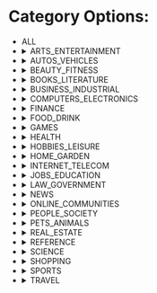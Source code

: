 # Category Options:
<ul><li>ALL</li>
<li><details>
<summary>ARTS_ENTERTAINMENT</summary>
<ul>
<li>CELEBRITIES_ENTERTAINMENT_NEWS</li>
<li><details>
<summary>COMICS_ANIMATION</summary>
<ul>
<li>ANIMATED_FILMS</li>
<li>ANIME_MANGA</li>
<li>CARTOONS</li>
<li>COMICS</li>
</ul>
</details></li>
<li><details>
<summary>ENTERTAINMENT_INDUSTRY</summary>
<ul>
<li><details>
<summary>FILM_TV_INDUSTRY</summary>
<ul>
<li>FILM_TV_AWARDS</li>
<li>FILM_TV_PRODUCTION</li>
</ul>
</details></li>
<li><details>
<summary>RECORDING_INDUSTRY</summary>
<ul>
<li>MUSIC_AWARDS</li>
<li>RECORD_LABELS</li>
</ul>
</details></li>
</ul>
</details></li>
<li><details>
<summary>EVENTS_LISTINGS</summary>
<ul>
<li>CLUBS_NIGHTLIFE</li>
<li>CONCERTS_MUSIC_FESTIVALS</li>
<li>FILM_FESTIVALS</li>
<li>LIVE_SPORTING_EVENTS</li>
<li>MOVIE_LISTINGS_THEATER_SHOWTIMES</li>
<li>TICKET_SALES</li>
</ul>
</details></li>
<li><details>
<summary>FUN_TRIVIA</summary>
<ul>
<li>DRESS_UP_FASHION_GAMES</li>
<li>FLASH_BASED_ENTERTAINMENT</li>
<li>FUN_TESTS_SILLY_SURVEYS</li>
</ul>
</details></li>
<li><details>
<summary>HUMOR</summary>
<ul>
<li>COMEDY_FILMS</li>
<li>LIVE_COMEDY</li>
<li>POLITICAL_HUMOR</li>
<li>SPOOFS_SATIRE</li>
<li>TV_COMEDIES</li>
</ul>
</details></li>
<li><details>
<summary>MOVIES</summary>
<ul>
<li><details>
<summary>ACTION_ADVENTURE_FILMS</summary>
<ul>
<li>MARTIAL_ARTS_FILMS</li>
<li>SUPERHERO_FILMS</li>
<li>WESTERN_FILMS</li>
</ul>
</details></li>
<li>ANIMATED_FILMS</li>
<li>BOLLYWOOD_SOUTH_ASIAN_FILM</li>
<li><details>
<summary>CLASSIC_FILMS</summary>
<ul>
<li>SILENT_FILMS</li>
</ul>
</details></li>
<li>COMEDY_FILMS</li>
<li>CULT_INDIE_FILMS</li>
<li>DOCUMENTARY_FILMS</li>
<li>DRAMA_FILMS</li>
<li><details>
<summary>DVD_VIDEO_SHOPPING</summary>
<ul>
<li>DVD_VIDEO_RENTALS</li>
</ul>
</details></li>
<li>FAMILY_FILMS</li>
<li>FILM_TV_AWARDS</li>
<li>FILM_FESTIVALS</li>
<li>HORROR_FILMS</li>
<li>MOVIE_MEMORABILIA</li>
<li><details>
<summary>MOVIE_REFERENCE</summary>
<ul>
<li>MOVIE_REVIEWS_PREVIEWS</li>
</ul>
</details></li>
<li>MUSICAL_FILMS</li>
<li>ROMANCE_FILMS</li>
<li>SCIENCE_FICTION_FANTASY_FILMS</li>
<li>THRILLER_CRIME_MYSTERY_FILMS</li>
</ul>
</details></li>
<li><details>
<summary>MUSIC_AUDIO</summary>
<ul>
<li>CD_AUDIO_SHOPPING</li>
<li><details>
<summary>CLASSICAL_MUSIC</summary>
<ul>
<li>OPERA</li>
</ul>
</details></li>
<li>COUNTRY_MUSIC</li>
<li>DANCE_ELECTRONIC_MUSIC</li>
<li>EXPERIMENTAL_INDUSTRIAL_MUSIC</li>
<li>FOLK_TRADITIONAL_MUSIC</li>
<li><details>
<summary>JAZZ_BLUES</summary>
<ul>
<li>BLUES</li>
<li>JAZZ</li>
</ul>
</details></li>
<li>LATIN_POP</li>
<li>MUSIC_ART_MEMORABILIA</li>
<li>MUSIC_EDUCATION_INSTRUCTION</li>
<li><details>
<summary>MUSIC_EQUIPMENT_TECHNOLOGY</summary>
<ul>
<li>DJ_RESOURCES_EQUIPMENT</li>
<li>MUSIC_RECORDING_TECHNOLOGY</li>
<li><details>
<summary>MUSICAL_INSTRUMENTS</summary>
<ul>
<li>DRUMS_PERCUSSION</li>
<li>GUITARS</li>
<li>PIANOS_KEYBOARDS</li>
</ul>
</details></li>
<li>SAMPLES_SOUND_LIBRARIES</li>
</ul>
</details></li>
<li><details>
<summary>MUSIC_REFERENCE</summary>
<ul>
<li>MUSIC_COMPOSITION_THEORY</li>
<li>SHEET_MUSIC</li>
<li>SONG_LYRICS_TABS</li>
</ul>
</details></li>
<li>MUSIC_STREAMS_DOWNLOADS</li>
<li>POP_MUSIC</li>
<li><details>
<summary>RADIO</summary>
<ul>
<li>PODCASTING</li>
<li>TALK_RADIO</li>
</ul>
</details></li>
<li><details>
<summary>RELIGIOUS_MUSIC</summary>
<ul>
<li>CHRISTIAN_GOSPEL_MUSIC</li>
</ul>
</details></li>
<li><details>
<summary>ROCK_MUSIC</summary>
<ul>
<li>CLASSIC_ROCK_OLDIES</li>
<li>HARD_ROCK_PROGRESSIVE</li>
<li>INDIE_ALTERNATIVE_MUSIC</li>
<li>METAL</li>
<li>PUNK</li>
</ul>
</details></li>
<li>SOUNDTRACKS</li>
<li><details>
<summary>URBAN_HIP_HOP</summary>
<ul>
<li>RAP_HIP_HOP</li>
<li>REGGAETON</li>
<li>SOUL_RB</li>
</ul>
</details></li>
<li>VOCALS_SHOW_TUNES</li>
<li><details>
<summary>WORLD_MUSIC</summary>
<ul>
<li>AFRICAN_MUSIC</li>
<li>ARAB_MIDDLE_EASTERN_MUSIC</li>
<li>EAST_ASIAN_MUSIC</li>
<li><details>
<summary>LATIN_AMERICAN_MUSIC</summary>
<ul>
<li>BRAZILIAN_MUSIC</li>
<li>LATIN_POP</li>
<li>REGGAETON</li>
<li>SALSA_TROPICAL_MUSIC</li>
</ul>
</details></li>
<li><details>
<summary>REGGAE_CARIBBEAN_MUSIC</summary>
<ul>
<li>REGGAETON</li>
</ul>
</details></li>
<li>SOUTH_ASIAN_MUSIC</li>
</ul>
</details></li>
</ul>
</details></li>
<li><details>
<summary>OFFBEAT</summary>
<ul>
<li>EDGY_BIZARRE</li>
<li>OCCULT_PARANORMAL</li>
</ul>
</details></li>
<li><details>
<summary>ONLINE_MEDIA</summary>
<ul>
<li>FLASH_BASED_ENTERTAINMENT</li>
<li>MUSIC_STREAMS_DOWNLOADS</li>
<li><details>
<summary>ONLINE_GAMES</summary>
<ul>
<li>MASSIVE_MULTIPLAYER</li>
</ul>
</details></li>
<li><details>
<summary>ONLINE_IMAGE_GALLERIES</summary>
<ul>
<li>PHOTO_IMAGE_SHARING</li>
<li>PHOTO_RATING_SITES</li>
<li>STOCK_PHOTOGRAPHY</li>
</ul>
</details></li>
<li><details>
<summary>ONLINE_VIDEO</summary>
<ul>
<li>VIDEO_SHARING</li>
</ul>
</details></li>
<li>WEB_PORTALS</li>
<li>WEBCAMS_VIRTUAL_TOURS</li>
</ul>
</details></li>
<li><details>
<summary>PERFORMING_ARTS</summary>
<ul>
<li>ACTING_THEATER</li>
<li>BROADWAY_MUSICAL_THEATER</li>
<li>DANCE</li>
<li>OPERA</li>
</ul>
</details></li>
<li><details>
<summary>TV_VIDEO</summary>
<ul>
<li><details>
<summary>ONLINE_VIDEO</summary>
<ul>
<li>VIDEO_SHARING</li>
</ul>
</details></li>
<li>TV_COMMERCIALS</li>
<li>TV_GUIDES_REFERENCE</li>
<li>TV_NETWORKS_STATIONS</li>
<li><details>
<summary>TV_SHOWS_PROGRAMS</summary>
<ul>
<li>TV_COMEDIES</li>
<li><details>
<summary>TV_DRAMAS</summary>
<ul>
<li>TV_CRIME_LEGAL_SHOWS</li>
<li>TV_MEDICAL_SHOWS</li>
<li>TV_SOAP_OPERAS</li>
</ul>
</details></li>
<li>TV_FAMILY_ORIENTED_SHOWS</li>
<li>TV_GAME_SHOWS</li>
<li>TV_REALITY_SHOWS</li>
<li>TV_SCI_FI_FANTASY_SHOWS</li>
<li>TV_TALK_SHOWS</li>
</ul>
</details></li>
</ul>
</details></li>
<li><details>
<summary>VISUAL_ART_DESIGN</summary>
<ul>
<li>ARCHITECTURE</li>
<li>ART_CRAFT_SUPPLIES</li>
<li>ARTS_EDUCATION</li>
<li><details>
<summary>DESIGN</summary>
<ul>
<li>CAD_CAM</li>
<li>GRAPHIC_DESIGN</li>
<li>INDUSTRIAL_PRODUCT_DESIGN</li>
<li>INTERIOR_DESIGN</li>
</ul>
</details></li>
<li>PAINTING</li>
<li><details>
<summary>PHOTOGRAPHIC_DIGITAL_ARTS</summary>
<ul>
<li><details>
<summary>CAMERA_PHOTO_EQUIPMENT</summary>
<ul>
<li>BINOCULARS_TELESCOPES_OPTICAL_DEVICES</li>
<li><details>
<summary>CAMERAS_CAMCORDERS</summary>
<ul>
<li>CAMCORDERS</li>
<li>CAMERA_LENSES</li>
<li>CAMERAS</li>
</ul>
</details></li>
</ul>
</details></li>
<li><details>
<summary>PHOTO_VIDEO_SOFTWARE</summary>
<ul>
<li>VIDEO_FILE_FORMATS_CODECS</li>
</ul>
</details></li>
</ul>
</details></li>
</ul>
</details></li>
</ul>
</details></li>
<li><details>
<summary>AUTOS_VEHICLES</summary>
<ul>
<li>AUTOMOTIVE_INDUSTRY</li>
<li>BICYCLES_ACCESSORIES</li>
<li>BOATS_WATERCRAFT</li>
<li>CAMPERS_RVS</li>
<li>CLASSIC_VEHICLES</li>
<li><details>
<summary>COMMERCIAL_VEHICLES</summary>
<ul>
<li>CARGO_TRUCKS_TRAILERS</li>
</ul>
</details></li>
<li>CUSTOM_PERFORMANCE_VEHICLES</li>
<li><details>
<summary>HYBRID_ALTERNATIVE_VEHICLES</summary>
<ul>
<li>ELECTRIC_PLUG_IN_VEHICLES</li>
</ul>
</details></li>
<li>MICROCARS_CITY_CARS</li>
<li>MOTORCYCLES</li>
<li>OFF_ROAD_VEHICLES</li>
<li>PERSONAL_AIRCRAFT</li>
<li>SCOOTERS_MOPEDS</li>
<li><details>
<summary>TRUCKS_SUVS</summary>
<ul>
<li>SUVS</li>
<li>TRUCKS</li>
<li>VANS_MINIVANS</li>
</ul>
</details></li>
<li><details>
<summary>VEHICLE_BRANDS</summary>
<ul>
<li>ACURA</li>
<li>AUDI</li>
<li>BENTLEY</li>
<li>BMW</li>
<li>BUICK</li>
<li>CADILLAC</li>
<li>CHEVROLET</li>
<li>CHRYSLER</li>
<li>CITROËN</li>
<li>DODGE</li>
<li>FERRARI</li>
<li>FIAT</li>
<li>FORD</li>
<li>GM_DAEWOO</li>
<li>GMC</li>
<li>HONDA</li>
<li>HUMMER</li>
<li>HYUNDAI</li>
<li>ISUZU</li>
<li>JAGUAR</li>
<li>JEEP</li>
<li>KIA</li>
<li>LAMBORGHINI</li>
<li>LAND_ROVER</li>
<li>LEXUS</li>
<li>LINCOLN</li>
<li>MASERATI</li>
<li>MAZDA</li>
<li>MERCEDES_BENZ</li>
<li>MERCURY</li>
<li>MINI</li>
<li>MITSUBISHI</li>
<li><details>
<summary>NISSAN</summary>
<ul>
<li>INFINITI</li>
</ul>
</details></li>
<li>PEUGEOT</li>
<li>PONTIAC</li>
<li>PORSCHE</li>
<li>RENAULT_SAMSUNG</li>
<li>ROLLS_ROYCE</li>
<li>SAAB</li>
<li>SATURN</li>
<li>SUBARU</li>
<li>SUZUKI</li>
<li><details>
<summary>TOYOTA</summary>
<ul>
<li>SCION</li>
</ul>
</details></li>
<li>VAUXHALL_OPEL</li>
<li>VOLKSWAGEN</li>
<li>VOLVO</li>
</ul>
</details></li>
<li><details>
<summary>VEHICLE_CODES_DRIVING_LAWS</summary>
<ul>
<li>DRUNK_DRIVING_LAW</li>
</ul>
</details></li>
<li>VEHICLE_LICENSING_REGISTRATION</li>
<li>VEHICLE_MAINTENANCE</li>
<li><details>
<summary>VEHICLE_PARTS_ACCESSORIES</summary>
<ul>
<li>AUTO_EXTERIOR</li>
<li>AUTO_INTERIOR</li>
<li><details>
<summary>CAR_ELECTRONICS</summary>
<ul>
<li>CAR_AUDIO</li>
<li>CAR_VIDEO</li>
<li>GPS_NAVIGATION</li>
</ul>
</details></li>
<li>ENGINE_TRANSMISSION</li>
<li>VEHICLE_FUELS_LUBRICANTS</li>
<li>VEHICLE_WHEELS_TIRES</li>
</ul>
</details></li>
<li><details>
<summary>VEHICLE_SHOPPING</summary>
<ul>
<li>FUEL_ECONOMY_GAS_PRICES</li>
<li>VEHICLE_SPECS_REVIEWS_COMPARISONS</li>
</ul>
</details></li>
<li>VEHICLE_SHOWS</li>
</ul>
</details></li>
<li><details>
<summary>BEAUTY_FITNESS</summary>
<ul>
<li>BEAUTY_PAGEANTS</li>
<li>BODY_ART</li>
<li><details>
<summary>COSMETIC_PROCEDURES</summary>
<ul>
<li>COSMETIC_SURGERY</li>
</ul>
</details></li>
<li>COSMETOLOGY_BEAUTY_PROFESSIONALS</li>
<li><details>
<summary>FACE_BODY_CARE</summary>
<ul>
<li>HYGIENE_TOILETRIES</li>
<li>MAKE_UP_COSMETICS</li>
<li>PERFUMES_FRAGRANCES</li>
<li>SKIN_NAIL_CARE</li>
<li>UNWANTED_BODY_FACIAL_HAIR_REMOVAL</li>
</ul>
</details></li>
<li><details>
<summary>FASHION_STYLE</summary>
<ul>
<li>FASHION_DESIGNERS_COLLECTIONS</li>
<li>FASHION_MODELING</li>
</ul>
</details></li>
<li><details>
<summary>FITNESS</summary>
<ul>
<li>BODYBUILDING</li>
<li>YOGA_PILATES</li>
</ul>
</details></li>
<li><details>
<summary>HAIR_CARE</summary>
<ul>
<li>HAIR_LOSS</li>
</ul>
</details></li>
<li><details>
<summary>SPAS_BEAUTY_SERVICES</summary>
<ul>
<li>MASSAGE_THERAPY</li>
</ul>
</details></li>
<li>WEIGHT_LOSS</li>
</ul>
</details></li>
<li><details>
<summary>BOOKS_LITERATURE</summary>
<ul>
<li>BIOGRAPHIES_QUOTATIONS</li>
<li>BOOK_RETAILERS</li>
<li>CHILDRENS_LITERATURE</li>
<li>E_BOOKS</li>
<li>FAN_FICTION</li>
<li>LITERARY_CLASSICS</li>
<li>MAGAZINES</li>
<li>POETRY</li>
<li>WRITERS_RESOURCES</li>
</ul>
</details></li>
<li><details>
<summary>BUSINESS_INDUSTRIAL</summary>
<ul>
<li><details>
<summary>ADVERTISING_MARKETING</summary>
<ul>
<li><details>
<summary>MARKETING_SERVICES</summary>
<ul>
<li>LOYALTY_CARDS_PROGRAMS</li>
</ul>
</details></li>
<li>PUBLIC_RELATIONS</li>
<li>SEARCH_ENGINE_OPTIMIZATION_MARKETING</li>
<li>TELEMARKETING</li>
</ul>
</details></li>
<li><details>
<summary>AEROSPACE_DEFENSE</summary>
<ul>
<li>DEFENSE_INDUSTRY</li>
<li>SPACE_TECHNOLOGY</li>
</ul>
</details></li>
<li><details>
<summary>AGRICULTURE_FORESTRY</summary>
<ul>
<li>AGRICULTURAL_EQUIPMENT</li>
<li>AQUACULTURE</li>
<li>CROPS_SEED</li>
<li>FOOD_PRODUCTION</li>
<li>FORESTRY</li>
<li>HORTICULTURE</li>
<li>LIVESTOCK</li>
</ul>
</details></li>
<li>AUTOMOTIVE_INDUSTRY</li>
<li>BUSINESS_EDUCATION</li>
<li><details>
<summary>BUSINESS_FINANCE</summary>
<ul>
<li>COMMERCIAL_LENDING</li>
<li>INVESTMENT_BANKING</li>
<li>RISK_MANAGEMENT</li>
<li>VENTURE_CAPITAL</li>
</ul>
</details></li>
<li><details>
<summary>BUSINESS_NEWS</summary>
<ul>
<li><details>
<summary>COMPANY_NEWS</summary>
<ul>
<li>COMPANY_EARNINGS</li>
<li>MERGERS_ACQUISITIONS</li>
</ul>
</details></li>
<li>ECONOMY_NEWS</li>
<li>FINANCIAL_MARKETS</li>
<li>FISCAL_POLICY_NEWS</li>
</ul>
</details></li>
<li><details>
<summary>BUSINESS_OPERATIONS</summary>
<ul>
<li>BUSINESS_PLANS_PRESENTATIONS</li>
<li><details>
<summary>HUMAN_RESOURCES</summary>
<ul>
<li>COMPENSATION_BENEFITS</li>
<li>CORPORATE_TRAINING</li>
<li>PAYROLL_SERVICES</li>
<li>RECRUITMENT_STAFFING</li>
</ul>
</details></li>
<li><details>
<summary>MANAGEMENT</summary>
<ul>
<li>BUSINESS_PROCESS</li>
<li><details>
<summary>PROJECT_MANAGEMENT</summary>
<ul>
<li>PROJECT_MANAGEMENT_SOFTWARE</li>
</ul>
</details></li>
<li>STRATEGIC_PLANNING</li>
<li>SUPPLY_CHAIN_MANAGEMENT</li>
</ul>
</details></li>
</ul>
</details></li>
<li><details>
<summary>BUSINESS_SERVICES</summary>
<ul>
<li><details>
<summary>ADVERTISING_MARKETING</summary>
<ul>
<li><details>
<summary>MARKETING_SERVICES</summary>
<ul>
<li>LOYALTY_CARDS_PROGRAMS</li>
</ul>
</details></li>
<li>PUBLIC_RELATIONS</li>
<li>SEARCH_ENGINE_OPTIMIZATION_MARKETING</li>
<li>TELEMARKETING</li>
</ul>
</details></li>
<li>CONSULTING</li>
<li><details>
<summary>CORPORATE_EVENTS</summary>
<ul>
<li>TRADE_SHOWS_CONVENTIONS</li>
</ul>
</details></li>
<li><details>
<summary>E_COMMERCE_SERVICES</summary>
<ul>
<li>MERCHANT_SERVICES_PAYMENT_SYSTEMS</li>
</ul>
</details></li>
<li>FIRE_SECURITY_SERVICES</li>
<li>KNOWLEDGE_MANAGEMENT</li>
<li><details>
<summary>OFFICE_SERVICES</summary>
<ul>
<li>OFFICE_FACILITIES_MANAGEMENT</li>
</ul>
</details></li>
<li><details>
<summary>OFFICE_SUPPLIES</summary>
<ul>
<li>BUSINESS_CARDS_STATIONARY</li>
<li>OFFICE_FURNITURE</li>
<li><details>
<summary>PRINTERS_COPIERS_FAX</summary>
<ul>
<li>COPIERS</li>
<li>FAX_MACHINES</li>
<li>INK_TONER</li>
<li>PRINTERS</li>
<li>SCANNERS</li>
</ul>
</details></li>
</ul>
</details></li>
<li>OUTSOURCING</li>
<li><details>
<summary>PHOTO_VIDEO_SERVICES</summary>
<ul>
<li>STOCK_PHOTOGRAPHY</li>
</ul>
</details></li>
<li>PHYSICAL_ASSET_MANAGEMENT</li>
<li>QUALITY_CONTROL_TRACKING</li>
<li>SIGNAGE</li>
<li>WRITING_EDITING_SERVICES</li>
</ul>
</details></li>
<li><details>
<summary>CHEMICALS_INDUSTRY</summary>
<ul>
<li>AGROCHEMICALS</li>
<li>CLEANING_AGENTS</li>
<li>COATINGS_ADHESIVES</li>
<li>DYES_PIGMENTS</li>
<li>PLASTICS_POLYMERS</li>
</ul>
</details></li>
<li><details>
<summary>CONSTRUCTION_MAINTENANCE</summary>
<ul>
<li><details>
<summary>BUILDING_MATERIALS_SUPPLIES</summary>
<ul>
<li>DOORS_WINDOWS</li>
<li>HVAC_CLIMATE_CONTROL</li>
<li>NAILS_SCREWS_FASTENERS</li>
<li>PLUMBING_FIXTURES_EQUIPMENT</li>
<li>WOOD_PLASTICS</li>
</ul>
</details></li>
<li>CIVIL_ENGINEERING</li>
<li>CONSTRUCTION_CONSULTING_CONTRACTING</li>
<li>URBAN_REGIONAL_PLANNING</li>
</ul>
</details></li>
<li><details>
<summary>ENERGY_UTILITIES</summary>
<ul>
<li>ELECTRICITY</li>
<li>NUCLEAR_ENERGY</li>
<li><details>
<summary>OIL_GAS</summary>
<ul>
<li>VEHICLE_FUELS_LUBRICANTS</li>
</ul>
</details></li>
<li>RENEWABLE_ALTERNATIVE_ENERGY</li>
<li><details>
<summary>WASTE_MANAGEMENT</summary>
<ul>
<li>RECYCLING</li>
</ul>
</details></li>
<li>WATER_SUPPLY_TREATMENT</li>
</ul>
</details></li>
<li><details>
<summary>ENTERPRISE_TECHNOLOGY</summary>
<ul>
<li>CUSTOMER_RELATIONSHIP_MANAGEMENT</li>
<li>DATA_MANAGEMENT</li>
<li><details>
<summary>E_COMMERCE_SERVICES</summary>
<ul>
<li>MERCHANT_SERVICES_PAYMENT_SYSTEMS</li>
</ul>
</details></li>
<li>ENTERPRISE_RESOURCE_PLANNING</li>
</ul>
</details></li>
<li><details>
<summary>ENTERTAINMENT_INDUSTRY</summary>
<ul>
<li><details>
<summary>FILM_TV_INDUSTRY</summary>
<ul>
<li>FILM_TV_AWARDS</li>
<li>FILM_TV_PRODUCTION</li>
</ul>
</details></li>
<li><details>
<summary>RECORDING_INDUSTRY</summary>
<ul>
<li>MUSIC_AWARDS</li>
<li>RECORD_LABELS</li>
</ul>
</details></li>
</ul>
</details></li>
<li><details>
<summary>HOSPITALITY_INDUSTRY</summary>
<ul>
<li>EVENT_PLANNING</li>
<li><details>
<summary>FOOD_SERVICE</summary>
<ul>
<li>GROCERY_FOOD_RETAILERS</li>
<li>RESTAURANT_SUPPLY</li>
</ul>
</details></li>
</ul>
</details></li>
<li><details>
<summary>INDUSTRIAL_MATERIALS_EQUIPMENT</summary>
<ul>
<li><details>
<summary>FLUID_HANDLING</summary>
<ul>
<li>VALVES_HOSES_FITTINGS</li>
</ul>
</details></li>
<li>GENERATORS</li>
<li>HEAVY_MACHINERY</li>
</ul>
</details></li>
<li><details>
<summary>MANUFACTURING</summary>
<ul>
<li>FACTORY_AUTOMATION</li>
</ul>
</details></li>
<li>METALS_MINING</li>
<li>PHARMACEUTICALS_BIOTECH</li>
<li><details>
<summary>PRINTING_PUBLISHING</summary>
<ul>
<li><details>
<summary>DOCUMENT_PRINTING_SERVICES</summary>
<ul>
<li>BUSINESS_CARDS_STATIONARY</li>
</ul>
</details></li>
<li>JOURNALISM_NEWS_INDUSTRY</li>
</ul>
</details></li>
<li>PROFESSIONAL_TRADE_ASSOCIATIONS</li>
<li><details>
<summary>RETAIL_TRADE</summary>
<ul>
<li>RETAIL_EQUIPMENT_TECHNOLOGY</li>
</ul>
</details></li>
<li><details>
<summary>SMALL_BUSINESS</summary>
<ul>
<li>BUSINESS_FORMATION</li>
<li>HOME_OFFICE</li>
<li>MLM_BUSINESS_OPPORTUNITIES</li>
</ul>
</details></li>
<li>TEXTILES_NONWOVENS</li>
<li><details>
<summary>TRANSPORTATION_LOGISTICS</summary>
<ul>
<li>AVIATION</li>
<li>DISTRIBUTION_LOGISTICS</li>
<li><details>
<summary>FREIGHT_TRUCKING</summary>
<ul>
<li>CARGO_TRUCKS_TRAILERS</li>
</ul>
</details></li>
<li>IMPORT_EXPORT</li>
<li><details>
<summary>MAIL_PACKAGE_DELIVERY</summary>
<ul>
<li>COURIERS_MESSENGERS</li>
</ul>
</details></li>
<li>MARITIME_TRANSPORT</li>
<li>MOVING_RELOCATION</li>
<li>PACKAGING</li>
<li><details>
<summary>PARKING</summary>
<ul>
<li>AIRPORT_PARKING_TRANSPORTATION</li>
</ul>
</details></li>
<li>PUBLIC_STORAGE</li>
<li>RAIL_TRANSPORT</li>
<li>URBAN_TRANSPORT</li>
</ul>
</details></li>
</ul>
</details></li>
<li><details>
<summary>COMPUTERS_ELECTRONICS</summary>
<ul>
<li>CAD_CAM</li>
<li><details>
<summary>COMPUTER_HARDWARE</summary>
<ul>
<li><details>
<summary>COMPUTER_COMPONENTS</summary>
<ul>
<li>CHIPS_PROCESSORS</li>
<li>COMPUTER_MEMORY</li>
<li>SOUND_VIDEO_CARDS</li>
</ul>
</details></li>
<li><details>
<summary>COMPUTER_DRIVES_STORAGE</summary>
<ul>
<li>CD_DVD_DRIVES_BURNERS</li>
<li>CD_DVD_STORAGE_MEDIA</li>
<li>COMPUTER_MEMORY</li>
<li>DATA_BACKUP_RECOVERY</li>
<li>FLASH_DRIVES_MEMORY_CARDS</li>
<li>HARD_DRIVES</li>
<li>MEMORY_CARD_READERS</li>
<li>NETWORK_STORAGE</li>
</ul>
</details></li>
<li><details>
<summary>COMPUTER_PERIPHERALS</summary>
<ul>
<li>COMPUTER_MONITORS_DISPLAYS</li>
<li>INPUT_DEVICES</li>
<li><details>
<summary>PRINTERS_COPIERS_FAX</summary>
<ul>
<li>COPIERS</li>
<li>FAX_MACHINES</li>
<li>INK_TONER</li>
<li>PRINTERS</li>
<li>SCANNERS</li>
</ul>
</details></li>
</ul>
</details></li>
<li>COMPUTER_SERVERS</li>
<li>DESKTOP_COMPUTERS</li>
<li>HARDWARE_MODDING_TUNING</li>
<li><details>
<summary>LAPTOPS_NOTEBOOKS</summary>
<ul>
<li>TABLET_PCS</li>
</ul>
</details></li>
</ul>
</details></li>
<li><details>
<summary>COMPUTER_SECURITY</summary>
<ul>
<li>ANTIVIRUS_MALWARE</li>
<li>NETWORK_SECURITY</li>
</ul>
</details></li>
<li><details>
<summary>CONSUMER_ELECTRONICS</summary>
<ul>
<li><details>
<summary>AUDIO_EQUIPMENT</summary>
<ul>
<li>HEADPHONES</li>
<li>MP3_PORTABLE_MEDIA_PLAYERS</li>
<li>SPEAKERS</li>
<li>STEREO_SYSTEMS_COMPONENTS</li>
</ul>
</details></li>
<li><details>
<summary>CAMERA_PHOTO_EQUIPMENT</summary>
<ul>
<li>BINOCULARS_TELESCOPES_OPTICAL_DEVICES</li>
<li><details>
<summary>CAMERAS_CAMCORDERS</summary>
<ul>
<li>CAMCORDERS</li>
<li>CAMERA_LENSES</li>
<li>CAMERAS</li>
</ul>
</details></li>
</ul>
</details></li>
<li><details>
<summary>CAR_ELECTRONICS</summary>
<ul>
<li>CAR_AUDIO</li>
<li>CAR_VIDEO</li>
<li>GPS_NAVIGATION</li>
</ul>
</details></li>
<li>ELECTRONIC_ACCESSORIES</li>
<li><details>
<summary>GADGETS_PORTABLE_ELECTRONICS</summary>
<ul>
<li>E_BOOK_READERS</li>
<li>HANDHELD_GAME_CONSOLES</li>
<li>MP3_PORTABLE_MEDIA_PLAYERS</li>
<li>PDAS_HANDHELDS</li>
</ul>
</details></li>
<li><details>
<summary>GAME_SYSTEMS_CONSOLES</summary>
<ul>
<li>HANDHELD_GAME_CONSOLES</li>
<li>NINTENDO</li>
<li>SONY_PLAYSTATION</li>
<li>XBOX</li>
</ul>
</details></li>
<li>GPS_NAVIGATION</li>
<li><details>
<summary>TV_VIDEO_EQUIPMENT</summary>
<ul>
<li>DVRS_SET_TOP_BOXES</li>
<li>HOME_THEATER_SYSTEMS</li>
<li>PROJECTORS_SCREENS</li>
<li><details>
<summary>TELEVISIONS</summary>
<ul>
<li>HDTVS</li>
<li>LCD_TVS</li>
<li>PLASMA_TVS</li>
<li>PROJECTION_TVS</li>
</ul>
</details></li>
<li><details>
<summary>VIDEO_PLAYERS_RECORDERS</summary>
<ul>
<li>BLU_RAY_PLAYERS_RECORDERS</li>
<li>DVD_PLAYERS_RECORDERS</li>
</ul>
</details></li>
</ul>
</details></li>
</ul>
</details></li>
<li><details>
<summary>ELECTRONICS_ELECTRICAL</summary>
<ul>
<li>DATA_SHEETS_ELECTRONICS_REFERENCE</li>
<li>ELECTROMECHANICAL_DEVICES</li>
<li>ELECTRONIC_COMPONENTS</li>
<li>OPTOELECTRONICS_FIBER</li>
<li>POWER_SUPPLIES</li>
<li>TEST_MEASUREMENT</li>
</ul>
</details></li>
<li><details>
<summary>ENTERPRISE_TECHNOLOGY</summary>
<ul>
<li>CUSTOMER_RELATIONSHIP_MANAGEMENT</li>
<li>DATA_MANAGEMENT</li>
<li><details>
<summary>E_COMMERCE_SERVICES</summary>
<ul>
<li>MERCHANT_SERVICES_PAYMENT_SYSTEMS</li>
</ul>
</details></li>
<li>ENTERPRISE_RESOURCE_PLANNING</li>
</ul>
</details></li>
<li><details>
<summary>NETWORKING</summary>
<ul>
<li>DATA_FORMATS_PROTOCOLS</li>
<li>DISTRIBUTED_PARALLEL_COMPUTING</li>
<li>NETWORK_MONITORING_MANAGEMENT</li>
<li>NETWORKING_EQUIPMENT</li>
<li>VPN_REMOTE_ACCESS</li>
</ul>
</details></li>
<li><details>
<summary>PROGRAMMING</summary>
<ul>
<li>C_CPLUSPLUS</li>
<li>DEVELOPER_JOBS</li>
<li>DEVELOPMENT_TOOLS</li>
<li>JAVA</li>
<li>SCRIPTING_LANGUAGES</li>
<li>WINDOWS_NET</li>
</ul>
</details></li>
<li><details>
<summary>SOFTWARE</summary>
<ul>
<li><details>
<summary>BUSINESS_PRODUCTIVITY_SOFTWARE</summary>
<ul>
<li>ACCOUNTING_FINANCIAL_SOFTWARE</li>
<li>CALENDAR_SCHEDULING_SOFTWARE</li>
<li>PRESENTATION_SOFTWARE</li>
<li>PROJECT_MANAGEMENT_SOFTWARE</li>
<li>SPREADSHEET_SOFTWARE</li>
<li>WORD_PROCESSING_SOFTWARE</li>
</ul>
</details></li>
<li>DEVICE_DRIVERS</li>
<li>EDUCATIONAL_SOFTWARE</li>
<li>FREEWARE_SHAREWARE</li>
<li><details>
<summary>INTERNET_SOFTWARE</summary>
<ul>
<li>CONTENT_MANAGEMENT</li>
<li>INTERNET_CLIENTS_BROWSERS</li>
<li>PROXYING_FILTERING</li>
</ul>
</details></li>
<li><details>
<summary>MOBILE_APPS_ADD_ONS</summary>
<ul>
<li>RINGTONES_MOBILE_GOODIES</li>
</ul>
</details></li>
<li><details>
<summary>MULTIMEDIA_SOFTWARE</summary>
<ul>
<li><details>
<summary>AUDIO_MUSIC_SOFTWARE</summary>
<ul>
<li>AUDIO_FILES_FORMATS_CODECS</li>
</ul>
</details></li>
<li><details>
<summary>DESKTOP_PUBLISHING</summary>
<ul>
<li>FONTS</li>
</ul>
</details></li>
<li>GRAPHICS_ANIMATION_SOFTWARE</li>
<li>MEDIA_PLAYERS</li>
<li><details>
<summary>PHOTO_VIDEO_SOFTWARE</summary>
<ul>
<li>VIDEO_FILE_FORMATS_CODECS</li>
</ul>
</details></li>
</ul>
</details></li>
<li>OPEN_SOURCE</li>
<li><details>
<summary>OPERATING_SYSTEMS</summary>
<ul>
<li>LINUX_UNIX</li>
<li>MAC_OS</li>
<li>MOBILE_OS</li>
<li>WINDOWS_OS</li>
</ul>
</details></li>
<li>SOFTWARE_UTILITIES</li>
<li>WEB_APPS_ONLINE_TOOLS</li>
</ul>
</details></li>
<li>TECHNICAL_SUPPORT</li>
<li>TECHNOLOGY_NEWS</li>
</ul>
</details></li>
<li><details>
<summary>FINANCE</summary>
<ul>
<li><details>
<summary>ACCOUNTING_AUDITING</summary>
<ul>
<li>ACCOUNTING_FINANCIAL_SOFTWARE</li>
<li>TAX_PREPARATION_PLANNING</li>
</ul>
</details></li>
<li>BANKING</li>
<li><details>
<summary>CREDIT_LENDING</summary>
<ul>
<li>AUTO_FINANCING</li>
<li>COLLEGE_FINANCING</li>
<li>CREDIT_CARDS</li>
<li>DEBT_MANAGEMENT</li>
<li>HOME_FINANCING</li>
</ul>
</details></li>
<li>CURRENCIES_FOREIGN_EXCHANGE</li>
<li>FINANCIAL_PLANNING</li>
<li><details>
<summary>GRANTS_FINANCIAL_ASSISTANCE</summary>
<ul>
<li>COLLEGE_FINANCING</li>
</ul>
</details></li>
<li><details>
<summary>INSURANCE</summary>
<ul>
<li>AUTO_INSURANCE</li>
<li>HEALTH_INSURANCE</li>
<li>HOME_INSURANCE</li>
</ul>
</details></li>
<li><details>
<summary>INVESTING</summary>
<ul>
<li>COMMODITIES_FUTURES_TRADING</li>
</ul>
</details></li>
<li>RETIREMENT_PENSION</li>
</ul>
</details></li>
<li><details>
<summary>FOOD_DRINK</summary>
<ul>
<li><details>
<summary>ALCOHOLIC_BEVERAGES</summary>
<ul>
<li>BEER</li>
<li>LIQUOR</li>
<li>WINE</li>
</ul>
</details></li>
<li>CANDY_SWEETS</li>
<li><details>
<summary>COOKING_RECIPES</summary>
<ul>
<li>BAKED_GOODS</li>
<li>FRUITS_VEGETABLES</li>
<li>MEAT_SEAFOOD</li>
<li>SOUPS_STEWS</li>
<li>VEGETARIAN_CUISINE</li>
<li><details>
<summary>WORLD_CUISINES</summary>
<ul>
<li>ASIAN_CUISINE</li>
<li>LATIN_AMERICAN_CUISINE</li>
<li>MEDITERRANEAN_CUISINE</li>
<li>NORTH_AMERICAN_CUISINE</li>
</ul>
</details></li>
</ul>
</details></li>
<li>CULINARY_TRAINING</li>
<li>GROCERY_FOOD_RETAILERS</li>
<li><details>
<summary>NON_ALCOHOLIC_BEVERAGES</summary>
<ul>
<li>COFFEE_TEA</li>
</ul>
</details></li>
<li><details>
<summary>RESTAURANTS</summary>
<ul>
<li>DINING_GUIDES</li>
<li>FAST_FOOD</li>
<li>RESTAURANT_SUPPLY</li>
</ul>
</details></li>
</ul>
</details></li>
<li><details>
<summary>GAMES</summary>
<ul>
<li>ARCADE_COIN_OP_GAMES</li>
<li><details>
<summary>BOARD_GAMES</summary>
<ul>
<li>CHESS_ABSTRACT_STRATEGY_GAMES</li>
<li>MINIATURES_WARGAMING</li>
</ul>
</details></li>
<li><details>
<summary>CARD_GAMES</summary>
<ul>
<li>COLLECTIBLE_CARD_GAMES</li>
<li>POKER_CASINO_GAMES</li>
</ul>
</details></li>
<li><details>
<summary>COMPUTER_VIDEO_GAMES</summary>
<ul>
<li>ACTION_PLATFORM_GAMES</li>
<li>ADVENTURE_GAMES</li>
<li>CASUAL_GAMES</li>
<li>DRIVING_RACING_GAMES</li>
<li>FIGHTING_GAMES</li>
<li><details>
<summary>GAME_SYSTEMS_CONSOLES</summary>
<ul>
<li>HANDHELD_GAME_CONSOLES</li>
<li>NINTENDO</li>
<li>SONY_PLAYSTATION</li>
<li>XBOX</li>
</ul>
</details></li>
<li><details>
<summary>GAMING_MEDIA_REFERENCE</summary>
<ul>
<li>GAME_CHEATS_HINTS</li>
</ul>
</details></li>
<li>MUSIC_DANCE_GAMES</li>
<li>SHOOTER_GAMES</li>
<li>SIMULATION_GAMES</li>
<li>SPORTS_GAMES</li>
<li>STRATEGY_GAMES</li>
<li>VIDEO_GAME_EMULATION</li>
<li>VIDEO_GAME_RETAILERS</li>
</ul>
</details></li>
<li><details>
<summary>FAMILY_ORIENTED_GAMES_ACTIVITIES</summary>
<ul>
<li>DRAWING_COLORING</li>
<li>DRESS_UP_FASHION_GAMES</li>
</ul>
</details></li>
<li><details>
<summary>ONLINE_GAMES</summary>
<ul>
<li>MASSIVE_MULTIPLAYER</li>
</ul>
</details></li>
<li>PARTY_GAMES</li>
<li>PUZZLES_BRAINTEASERS</li>
<li>ROLEPLAYING_GAMES</li>
<li><details>
<summary>TABLE_GAMES</summary>
<ul>
<li>BILLIARDS</li>
<li>TABLE_TENNIS</li>
</ul>
</details></li>
</ul>
</details></li>
<li><details>
<summary>HEALTH</summary>
<ul>
<li><details>
<summary>AGING_GERIATRICS</summary>
<ul>
<li>ALZHEIMERS_DISEASE</li>
</ul>
</details></li>
<li><details>
<summary>ALTERNATIVE_NATURAL_MEDICINE</summary>
<ul>
<li>ACUPUNCTURE_CHINESE_MEDICINE</li>
<li>CLEANSING_DETOXIFICATION</li>
</ul>
</details></li>
<li><details>
<summary>HEALTH_CONDITIONS</summary>
<ul>
<li>AIDS_HIV</li>
<li>ALLERGIES</li>
<li>ARTHRITIS</li>
<li>CANCER</li>
<li>COLD_FLU</li>
<li>DIABETES</li>
<li>EAR_NOSE_THROAT</li>
<li>EATING_DISORDERS</li>
<li><details>
<summary>ENDOCRINE_CONDITIONS</summary>
<ul>
<li>DIABETES</li>
<li>THYROID_CONDITIONS</li>
</ul>
</details></li>
<li>GENETIC_DISORDERS</li>
<li>GERD_DIGESTIVE_DISORDERS</li>
<li>HEART_HYPERTENSION</li>
<li><details>
<summary>INFECTIOUS_DISEASES</summary>
<ul>
<li>COLD_FLU</li>
<li>PARASITES_PARASITIC_DISEASES</li>
<li><details>
<summary>SEXUALLY_TRANSMITTED_DISEASES</summary>
<ul>
<li>AIDS_HIV</li>
</ul>
</details></li>
<li>VACCINES_IMMUNIZATIONS</li>
</ul>
</details></li>
<li>INJURY</li>
<li><details>
<summary>NEUROLOGICAL_DISORDERS</summary>
<ul>
<li>ALZHEIMERS_DISEASE</li>
</ul>
</details></li>
<li>OBESITY</li>
<li><details>
<summary>PAIN_MANAGEMENT</summary>
<ul>
<li>HEADACHES_MIGRAINES</li>
</ul>
</details></li>
<li><details>
<summary>RESPIRATORY_CONDITIONS</summary>
<ul>
<li>ASTHMA</li>
</ul>
</details></li>
<li>SKIN_CONDITIONS</li>
<li>SLEEP_DISORDERS</li>
</ul>
</details></li>
<li>HEALTH_EDUCATION_MEDICAL_TRAINING</li>
<li>HEALTH_FOUNDATIONS_MEDICAL_RESEARCH</li>
<li><details>
<summary>HEALTH_NEWS</summary>
<ul>
<li>HEALTH_POLICY</li>
</ul>
</details></li>
<li><details>
<summary>MEDICAL_DEVICES_EQUIPMENT</summary>
<ul>
<li><details>
<summary>ASSISTIVE_TECHNOLOGY</summary>
<ul>
<li>MOBILITY_EQUIPMENT_ACCESSORIES</li>
</ul>
</details></li>
</ul>
</details></li>
<li><details>
<summary>MEDICAL_FACILITIES_SERVICES</summary>
<ul>
<li>DOCTORS_OFFICES</li>
<li>HOSPITALS_TREATMENT_CENTERS</li>
<li><details>
<summary>MEDICAL_PROCEDURES</summary>
<ul>
<li>MEDICAL_TESTS_EXAMS</li>
<li><details>
<summary>SURGERY</summary>
<ul>
<li>COSMETIC_SURGERY</li>
</ul>
</details></li>
<li>VACCINES_IMMUNIZATIONS</li>
</ul>
</details></li>
<li>PHYSICAL_THERAPY</li>
</ul>
</details></li>
<li><details>
<summary>MEDICAL_LITERATURE_RESOURCES</summary>
<ul>
<li>MEDICAL_PHOTOS_ILLUSTRATION</li>
</ul>
</details></li>
<li><details>
<summary>MENS_HEALTH</summary>
<ul>
<li>ERECTILE_DYSFUNCTION</li>
</ul>
</details></li>
<li><details>
<summary>MENTAL_HEALTH</summary>
<ul>
<li>ANXIETY_STRESS</li>
<li>DEPRESSION</li>
<li><details>
<summary>LEARNING_DEVELOPMENTAL_DISABILITIES</summary>
<ul>
<li>ADD_ADHD</li>
</ul>
</details></li>
</ul>
</details></li>
<li><details>
<summary>NURSING</summary>
<ul>
<li>ASSISTED_LIVING_LONG_TERM_CARE</li>
</ul>
</details></li>
<li><details>
<summary>NUTRITION</summary>
<ul>
<li><details>
<summary>SPECIAL_RESTRICTED_DIETS</summary>
<ul>
<li>CHOLESTEROL_ISSUES</li>
</ul>
</details></li>
<li>VITAMINS_SUPPLEMENTS</li>
</ul>
</details></li>
<li>ORAL_DENTAL_CARE</li>
<li>PEDIATRICS</li>
<li><details>
<summary>PHARMACY</summary>
<ul>
<li>DRUGS_MEDICATIONS</li>
</ul>
</details></li>
<li><details>
<summary>PUBLIC_HEALTH</summary>
<ul>
<li>HEALTH_POLICY</li>
<li>OCCUPATIONAL_HEALTH_SAFETY</li>
<li>POISONS_OVERDOSES</li>
<li>VACCINES_IMMUNIZATIONS</li>
</ul>
</details></li>
<li><details>
<summary>REPRODUCTIVE_HEALTH</summary>
<ul>
<li>BIRTH_CONTROL</li>
<li>ERECTILE_DYSFUNCTION</li>
<li>INFERTILITY</li>
<li><details>
<summary>OBGYN</summary>
<ul>
<li>PREGNANCY_MATERNITY</li>
</ul>
</details></li>
<li>SEX_EDUCATION_COUNSELING</li>
<li>SEXUAL_ENHANCEMENT</li>
<li><details>
<summary>SEXUALLY_TRANSMITTED_DISEASES</summary>
<ul>
<li>AIDS_HIV</li>
</ul>
</details></li>
</ul>
</details></li>
<li><details>
<summary>SUBSTANCE_ABUSE</summary>
<ul>
<li>DRUG_ALCOHOL_TESTING</li>
<li>DRUG_ALCOHOL_TREATMENT</li>
<li>SMOKING_SMOKING_CESSATION</li>
<li>STEROIDS_PERFORMANCE_ENHANCING_DRUGS</li>
</ul>
</details></li>
<li><details>
<summary>VISION_CARE</summary>
<ul>
<li>EYEGLASSES_CONTACTS</li>
</ul>
</details></li>
<li><details>
<summary>WOMENS_HEALTH</summary>
<ul>
<li><details>
<summary>OBGYN</summary>
<ul>
<li>PREGNANCY_MATERNITY</li>
</ul>
</details></li>
</ul>
</details></li>
</ul>
</details></li>
<li><details>
<summary>HOBBIES_LEISURE</summary>
<ul>
<li>ANTIQUES_COLLECTIBLES</li>
<li>BOWLING</li>
<li>CLUBS_NIGHTLIFE</li>
<li>CLUBS_ORGANIZATIONS</li>
<li><details>
<summary>CONTESTS_AWARDS_PRIZES</summary>
<ul>
<li>FILM_TV_AWARDS</li>
<li>LOTTERY_SWEEPSTAKES</li>
</ul>
</details></li>
<li><details>
<summary>CRAFTS</summary>
<ul>
<li>FIBER_TEXTILE_ARTS</li>
</ul>
</details></li>
<li><details>
<summary>CYCLING</summary>
<ul>
<li>BICYCLES_ACCESSORIES</li>
</ul>
</details></li>
<li><details>
<summary>OUTDOORS</summary>
<ul>
<li>EQUESTRIAN</li>
<li>FISHING</li>
<li>HIKING_CAMPING</li>
<li>HUNTING_SHOOTING</li>
</ul>
</details></li>
<li>PAINTBALL</li>
<li><details>
<summary>PETS_ANIMALS</summary>
<ul>
<li><details>
<summary>ANIMAL_PRODUCTS_SERVICES</summary>
<ul>
<li>ANIMAL_WELFARE</li>
<li>PET_FOOD_SUPPLIES</li>
<li>VETERINARIANS</li>
</ul>
</details></li>
<li><details>
<summary>PETS</summary>
<ul>
<li>BIRDS</li>
<li>CATS</li>
<li>DOGS</li>
<li>EXOTIC_PETS</li>
<li>FISH_AQUARIA</li>
<li>HORSES</li>
<li>RABBITS_RODENTS</li>
<li>REPTILES_AMPHIBIANS</li>
</ul>
</details></li>
<li><details>
<summary>WILDLIFE</summary>
<ul>
<li>INSECTS_ENTOMOLOGY</li>
<li>ZOOS_AQUARIUMS_PRESERVES</li>
</ul>
</details></li>
</ul>
</details></li>
<li><details>
<summary>PHOTOGRAPHIC_DIGITAL_ARTS</summary>
<ul>
<li><details>
<summary>CAMERA_PHOTO_EQUIPMENT</summary>
<ul>
<li>BINOCULARS_TELESCOPES_OPTICAL_DEVICES</li>
<li><details>
<summary>CAMERAS_CAMCORDERS</summary>
<ul>
<li>CAMCORDERS</li>
<li>CAMERA_LENSES</li>
<li>CAMERAS</li>
</ul>
</details></li>
</ul>
</details></li>
<li><details>
<summary>PHOTO_VIDEO_SOFTWARE</summary>
<ul>
<li>VIDEO_FILE_FORMATS_CODECS</li>
</ul>
</details></li>
</ul>
</details></li>
<li>RADIO_CONTROL_MODELING</li>
<li><details>
<summary>RECREATIONAL_AVIATION</summary>
<ul>
<li>PERSONAL_AIRCRAFT</li>
</ul>
</details></li>
<li>RUNNING_WALKING</li>
<li><details>
<summary>SPECIAL_OCCASIONS</summary>
<ul>
<li><details>
<summary>GIFTS_SPECIAL_EVENT_ITEMS</summary>
<ul>
<li>CARDS_GREETINGS</li>
<li>FLOWERS</li>
<li>GIFTS</li>
<li>PARTY_HOLIDAY_SUPPLIES</li>
</ul>
</details></li>
<li><details>
<summary>HOLIDAYS_SEASONAL_EVENTS</summary>
<ul>
<li>BIRTHDAYS_NAME_DAYS</li>
<li>CARNIVAL_MARDI_GRAS</li>
<li><details>
<summary>CHRISTIAN_HOLIDAYS</summary>
<ul>
<li>CHRISTMAS</li>
<li>EASTER</li>
</ul>
</details></li>
<li>HALLOWEEN_OCTOBER_31ST</li>
<li>ISLAMIC_HOLIDAYS</li>
<li>JEWISH_HOLIDAYS</li>
<li>NEW_YEAR</li>
<li>THANKSGIVING</li>
<li>VALENTINES_DAY</li>
</ul>
</details></li>
<li>WEDDINGS</li>
</ul>
</details></li>
<li><details>
<summary>SUBCULTURES_NICHE_INTERESTS</summary>
<ul>
<li>GOTH_SUBCULTURE</li>
<li>SCIENCE_FICTION_FANTASY</li>
</ul>
</details></li>
<li><details>
<summary>WATER_ACTIVITIES</summary>
<ul>
<li><details>
<summary>BOATING</summary>
<ul>
<li>BOATS_WATERCRAFT</li>
</ul>
</details></li>
<li>DIVING_UNDERWATER_ACTIVITIES</li>
<li>SURF_SWIM</li>
<li>WATER_SPORTS</li>
</ul>
</details></li>
</ul>
</details></li>
<li><details>
<summary>HOME_GARDEN</summary>
<ul>
<li><details>
<summary>BED_BATH</summary>
<ul>
<li>BATHROOM</li>
<li><details>
<summary>BEDROOM</summary>
<ul>
<li>BEDDING_BED_LINENS</li>
<li>BEDS_HEADBOARDS</li>
<li>MATTRESSES</li>
</ul>
</details></li>
</ul>
</details></li>
<li><details>
<summary>DOMESTIC_SERVICES</summary>
<ul>
<li>CLEANING_SUPPLIES_SERVICES</li>
</ul>
</details></li>
<li>GARDENING_LANDSCAPING</li>
<li><details>
<summary>HOME_APPLIANCES</summary>
<ul>
<li>MAJOR_KITCHEN_APPLIANCES</li>
<li>SMALL_KITCHEN_APPLIANCES</li>
<li>WATER_FILTERS_PURIFIERS</li>
</ul>
</details></li>
<li><details>
<summary>HOME_FURNISHINGS</summary>
<ul>
<li>CLOCKS</li>
<li>LAMPS_LIGHTING</li>
<li>RUGS_CARPETS</li>
<li>SOFAS_CHAIRS</li>
</ul>
</details></li>
<li><details>
<summary>HOME_IMPROVEMENT</summary>
<ul>
<li>CONSTRUCTION_POWER_TOOLS</li>
<li>DOORS_WINDOWS</li>
<li><details>
<summary>FLOORING</summary>
<ul>
<li>RUGS_CARPETS</li>
</ul>
</details></li>
<li>HOUSE_PAINTING_FINISHING</li>
<li>HVAC_CLIMATE_CONTROL</li>
<li>PLUMBING</li>
<li>ROOFING</li>
</ul>
</details></li>
<li>HOME_STORAGE_SHELVING</li>
<li>HOMEMAKING_INTERIOR_DECOR</li>
<li>HVAC_CLIMATE_CONTROL</li>
<li><details>
<summary>KITCHEN_DINING</summary>
<ul>
<li><details>
<summary>COOKWARE_DININGWARE</summary>
<ul>
<li>CUTLERY_CUTTING_ACCESSORIES</li>
</ul>
</details></li>
<li>MAJOR_KITCHEN_APPLIANCES</li>
<li>SMALL_KITCHEN_APPLIANCES</li>
</ul>
</details></li>
<li>LAUNDRY</li>
<li>NURSERY_PLAYROOM</li>
<li>PEST_CONTROL</li>
<li>SWIMMING_POOLS_SPAS</li>
<li>YARD_PATIO</li>
</ul>
</details></li>
<li><details>
<summary>INTERNET_TELECOM</summary>
<ul>
<li><details>
<summary>COMMUNICATIONS_EQUIPMENT</summary>
<ul>
<li>RADIO_EQUIPMENT</li>
</ul>
</details></li>
<li><details>
<summary>EMAIL_MESSAGING</summary>
<ul>
<li>MICROBLOGGING</li>
<li>TEXT_INSTANT_MESSAGING</li>
<li>VOICE_VIDEO_CHAT</li>
</ul>
</details></li>
<li><details>
<summary>MOBILE_WIRELESS</summary>
<ul>
<li><details>
<summary>MOBILE_WIRELESS_ACCESSORIES</summary>
<ul>
<li>BLUETOOTH_ACCESSORIES</li>
</ul>
</details></li>
<li><details>
<summary>MOBILE_APPS_ADD_ONS</summary>
<ul>
<li>RINGTONES_MOBILE_GOODIES</li>
</ul>
</details></li>
<li>MOBILE_OS</li>
<li><details>
<summary>MOBILE_PHONES</summary>
<ul>
<li>SMART_PHONES</li>
</ul>
</details></li>
</ul>
</details></li>
<li><details>
<summary>SEARCH_ENGINES</summary>
<ul>
<li>PEOPLE_SEARCH</li>
</ul>
</details></li>
<li><details>
<summary>SERVICE_PROVIDERS</summary>
<ul>
<li>CABLE_SATELLITE_PROVIDERS</li>
<li>ISPS</li>
<li><details>
<summary>PHONE_SERVICE_PROVIDERS</summary>
<ul>
<li>CALLING_CARDS</li>
</ul>
</details></li>
</ul>
</details></li>
<li>TELECONFERENCING</li>
<li>WEB_APPS_ONLINE_TOOLS</li>
<li>WEB_PORTALS</li>
<li><details>
<summary>WEB_SERVICES</summary>
<ul>
<li>AFFILIATE_PROGRAMS</li>
<li>SEARCH_ENGINE_OPTIMIZATION_MARKETING</li>
<li>WEB_DESIGN_DEVELOPMENT</li>
<li>WEB_HOSTING_DOMAIN_REGISTRATION</li>
<li>WEB_STATS_ANALYTICS</li>
</ul>
</details></li>
</ul>
</details></li>
<li><details>
<summary>JOBS_EDUCATION</summary>
<ul>
<li><details>
<summary>EDUCATION</summary>
<ul>
<li>ACADEMIC_CONFERENCES_PUBLICATIONS</li>
<li>ALUMNI_REUNIONS</li>
<li>ARTS_EDUCATION</li>
<li>BUSINESS_EDUCATION</li>
<li>COLLEGES_UNIVERSITIES</li>
<li>DISTANCE_LEARNING</li>
<li>EARLY_CHILDHOOD_EDUCATION</li>
<li>FOREIGN_LANGUAGE_STUDY</li>
<li>HEALTH_EDUCATION_MEDICAL_TRAINING</li>
<li>HOMESCHOOLING</li>
<li>LEGAL_EDUCATION</li>
<li>MUSIC_EDUCATION_INSTRUCTION</li>
<li>PRIMARY_SECONDARY_SCHOOLING</li>
<li>SPECIAL_EDUCATION</li>
<li>STANDARDIZED_ADMISSIONS_TESTS</li>
<li>STUDY_ABROAD</li>
<li>TEACHING_CLASSROOM_RESOURCES</li>
<li>TRAINING_CERTIFICATION</li>
<li><details>
<summary>VOCATIONAL_CONTINUING_EDUCATION</summary>
<ul>
<li>COMPUTER_EDUCATION</li>
</ul>
</details></li>
</ul>
</details></li>
<li><details>
<summary>JOBS</summary>
<ul>
<li>CAREER_RESOURCES_PLANNING</li>
<li>DEVELOPER_JOBS</li>
<li>JOB_LISTINGS</li>
<li>RESUMES_PORTFOLIOS</li>
</ul>
</details></li>
</ul>
</details></li>
<li><details>
<summary>LAW_GOVERNMENT</summary>
<ul>
<li><details>
<summary>GOVERNMENT</summary>
<ul>
<li>COURTS_JUDICIARY</li>
<li>EMBASSIES_CONSULATES</li>
<li>EXECUTIVE_BRANCH</li>
<li>GOVERNMENT_AGENCIES</li>
<li>GOVERNMENT_CONTRACTING_PROCUREMENT</li>
<li>INTELLIGENCE_COUNTERTERRORISM</li>
<li>LEGISLATIVE_BRANCH</li>
<li>LOBBYING</li>
<li>MULTILATERAL_ORGANIZATIONS</li>
<li>PUBLIC_FINANCE</li>
<li><details>
<summary>PUBLIC_POLICY</summary>
<ul>
<li>DRUG_LAWS_POLICY</li>
<li>FISCAL_POLICY_NEWS</li>
<li>HEALTH_POLICY</li>
<li>IMMIGRATION_POLICY_BORDER_ISSUES</li>
<li>INTERNATIONAL_RELATIONS</li>
</ul>
</details></li>
<li>ROYALTY</li>
<li>STATE_LOCAL_GOVERNMENT</li>
<li>VISA_IMMIGRATION</li>
</ul>
</details></li>
<li><details>
<summary>LEGAL</summary>
<ul>
<li>ACCIDENT_PERSONAL_INJURY_LAW</li>
<li>BANKRUPTCY</li>
<li>BUSINESS_CORPORATE_LAW</li>
<li>CONSTITUTIONAL_LAW_CIVIL_RIGHTS</li>
<li>CRIMINAL_LAW</li>
<li>FAMILY_LAW</li>
<li>INTELLECTUAL_PROPERTY</li>
<li>LABOR_EMPLOYMENT_LAW</li>
<li>LEGAL_EDUCATION</li>
<li>LEGAL_SERVICES</li>
<li>PRODUCT_LIABILITY</li>
<li><details>
<summary>VEHICLE_CODES_DRIVING_LAWS</summary>
<ul>
<li>DRUNK_DRIVING_LAW</li>
</ul>
</details></li>
</ul>
</details></li>
<li><details>
<summary>MILITARY</summary>
<ul>
<li>AIR_FORCE</li>
<li>ARMY</li>
<li>MARINES</li>
<li>MILITARY_HISTORY</li>
<li>NAVY</li>
<li>VETERANS</li>
</ul>
</details></li>
<li><details>
<summary>PUBLIC_SAFETY</summary>
<ul>
<li><details>
<summary>CRIME_JUSTICE</summary>
<ul>
<li>CORPORATE_FINANCIAL_CRIME</li>
<li>GANGS_ORGANIZED_CRIME</li>
<li>PRISONS_CORRECTIONS</li>
</ul>
</details></li>
<li>EMERGENCY_SERVICES</li>
<li><details>
<summary>LAW_ENFORCEMENT</summary>
<ul>
<li>INTELLIGENCE_COUNTERTERRORISM</li>
</ul>
</details></li>
<li><details>
<summary>PUBLIC_HEALTH</summary>
<ul>
<li>HEALTH_POLICY</li>
<li>OCCUPATIONAL_HEALTH_SAFETY</li>
<li>POISONS_OVERDOSES</li>
<li>VACCINES_IMMUNIZATIONS</li>
</ul>
</details></li>
<li>SECURITY_PRODUCTS_SERVICES</li>
</ul>
</details></li>
<li><details>
<summary>SOCIAL_SERVICES</summary>
<ul>
<li>COUNSELING_SERVICES</li>
<li>WELFARE_UNEMPLOYMENT</li>
</ul>
</details></li>
</ul>
</details></li>
<li><details>
<summary>NEWS</summary>
<ul>
<li>BROADCAST_NETWORK_NEWS</li>
<li><details>
<summary>BUSINESS_NEWS</summary>
<ul>
<li><details>
<summary>COMPANY_NEWS</summary>
<ul>
<li>COMPANY_EARNINGS</li>
<li>MERGERS_ACQUISITIONS</li>
</ul>
</details></li>
<li>ECONOMY_NEWS</li>
<li>FINANCIAL_MARKETS</li>
<li>FISCAL_POLICY_NEWS</li>
</ul>
</details></li>
<li>CELEBRITIES_ENTERTAINMENT_NEWS</li>
<li><details>
<summary>GOSSIP_TABLOID_NEWS</summary>
<ul>
<li>SCANDALS_INVESTIGATIONS</li>
</ul>
</details></li>
<li><details>
<summary>HEALTH_NEWS</summary>
<ul>
<li>HEALTH_POLICY</li>
</ul>
</details></li>
<li>JOURNALISM_NEWS_INDUSTRY</li>
<li>LOCAL_NEWS</li>
<li>NEWSPAPERS</li>
<li><details>
<summary>POLITICS</summary>
<ul>
<li>CAMPAIGNS_ELECTIONS</li>
<li>LEFT_WING_POLITICS</li>
<li>MEDIA_CRITICS_WATCHDOGS</li>
<li>OPINION_COMMENTARY</li>
<li>POLITICAL_POLLS_SURVEYS</li>
<li>RIGHT_WING_POLITICS</li>
</ul>
</details></li>
<li>SPORTS_NEWS</li>
<li>TECHNOLOGY_NEWS</li>
<li>WEATHER</li>
<li>WORLD_NEWS</li>
</ul>
</details></li>
<li><details>
<summary>ONLINE_COMMUNITIES</summary>
<ul>
<li><details>
<summary>BLOGGING_RESOURCES_SERVICES</summary>
<ul>
<li>MICROBLOGGING</li>
</ul>
</details></li>
<li><details>
<summary>DATING_PERSONALS</summary>
<ul>
<li>MATRIMONIAL_SERVICES</li>
<li>PERSONALS</li>
<li>PHOTO_RATING_SITES</li>
</ul>
</details></li>
<li>FILE_SHARING_HOSTING</li>
<li>FORUM_CHAT_PROVIDERS</li>
<li><details>
<summary>ONLINE_GOODIES</summary>
<ul>
<li>CLIP_ART_ANIMATED_GIFS</li>
<li>SKINS_THEMES_WALLPAPERS</li>
<li>SOCIAL_NETWORK_APPS_ADD_ONS</li>
</ul>
</details></li>
<li>ONLINE_JOURNALS_PERSONAL_SITES</li>
<li><details>
<summary>PHOTO_VIDEO_SHARING</summary>
<ul>
<li>PHOTO_IMAGE_SHARING</li>
<li>VIDEO_SHARING</li>
</ul>
</details></li>
<li><details>
<summary>SOCIAL_NETWORKS</summary>
<ul>
<li>SOCIAL_NETWORK_APPS_ADD_ONS</li>
</ul>
</details></li>
<li>VIRTUAL_WORLDS</li>
</ul>
</details></li>
<li><details>
<summary>PEOPLE_SOCIETY</summary>
<ul>
<li><details>
<summary>DISABLED_SPECIAL_NEEDS</summary>
<ul>
<li><details>
<summary>ASSISTIVE_TECHNOLOGY</summary>
<ul>
<li>MOBILITY_EQUIPMENT_ACCESSORIES</li>
</ul>
</details></li>
</ul>
</details></li>
<li><details>
<summary>ETHNIC_IDENTITY_GROUPS</summary>
<ul>
<li><details>
<summary>AFRICANS_DIASPORA</summary>
<ul>
<li>AFRICAN_AMERICANS</li>
</ul>
</details></li>
<li>ARABS_MIDDLE_EASTERNERS</li>
<li><details>
<summary>ASIANS_DIASPORA</summary>
<ul>
<li>EAST_ASIANS_DIASPORA</li>
<li>SOUTH_ASIANS_DIASPORA</li>
<li>SOUTHEAST_ASIANS_PACIFIC_ISLANDERS</li>
</ul>
</details></li>
<li>DISCRIMINATION_IDENTITY_RELATIONS</li>
<li>EASTERN_EUROPEANS</li>
<li>EXPATRIATE_COMMUNITIES</li>
<li>GAY_LESBIAN_BISEXUAL_TRANSGENDER</li>
<li><details>
<summary>INDIGENOUS_PEOPLES</summary>
<ul>
<li>NATIVE_AMERICANS</li>
</ul>
</details></li>
<li><details>
<summary>JEWISH_CULTURE</summary>
<ul>
<li>JEWISH_HOLIDAYS</li>
</ul>
</details></li>
<li>LATINOS_LATIN_AMERICANS</li>
<li>WESTERN_EUROPEANS</li>
</ul>
</details></li>
<li><details>
<summary>FAMILY_RELATIONSHIPS</summary>
<ul>
<li>ETIQUETTE</li>
<li><details>
<summary>FAMILY</summary>
<ul>
<li>ANCESTRY_GENEALOGY</li>
<li>BABY_PET_NAMES</li>
<li><details>
<summary>PARENTING</summary>
<ul>
<li>ADOPTION</li>
<li><details>
<summary>BABIES_TODDLERS</summary>
<ul>
<li>BABY_CARE_HYGIENE</li>
</ul>
</details></li>
<li>CHILD_CARE</li>
<li>PREGNANCY_MATERNITY</li>
<li>YOUTH_CAMPS</li>
</ul>
</details></li>
</ul>
</details></li>
<li>FRIENDSHIP</li>
<li><details>
<summary>MARRIAGE</summary>
<ul>
<li>DIVORCE_SEPARATION</li>
<li>WEDDINGS</li>
</ul>
</details></li>
<li>ROMANCE</li>
<li><details>
<summary>TROUBLED_RELATIONSHIPS</summary>
<ul>
<li>DIVORCE_SEPARATION</li>
</ul>
</details></li>
</ul>
</details></li>
<li><details>
<summary>KIDS_TEENS</summary>
<ul>
<li><details>
<summary>CHILDRENS_INTERESTS</summary>
<ul>
<li>CHILDRENS_LITERATURE</li>
<li>FAMILY_FILMS</li>
<li><details>
<summary>FAMILY_ORIENTED_GAMES_ACTIVITIES</summary>
<ul>
<li>DRAWING_COLORING</li>
<li>DRESS_UP_FASHION_GAMES</li>
</ul>
</details></li>
<li>TV_FAMILY_ORIENTED_SHOWS</li>
</ul>
</details></li>
<li>TEEN_INTERESTS</li>
</ul>
</details></li>
<li><details>
<summary>RELIGION_BELIEF</summary>
<ul>
<li>ASTROLOGY_DIVINATION</li>
<li>BUDDHISM</li>
<li><details>
<summary>CHRISTIANITY</summary>
<ul>
<li><details>
<summary>CHRISTIAN_HOLIDAYS</summary>
<ul>
<li>CHRISTMAS</li>
<li>EASTER</li>
</ul>
</details></li>
</ul>
</details></li>
<li>HINDUISM</li>
<li><details>
<summary>ISLAM</summary>
<ul>
<li>ISLAMIC_HOLIDAYS</li>
</ul>
</details></li>
<li>JUDAISM</li>
<li>OCCULT_PARANORMAL</li>
<li>PAGAN_ESOTERIC_TRADITIONS</li>
<li>PLACES_OF_WORSHIP</li>
<li>SCIENTOLOGY</li>
<li>SELF_HELP_MOTIVATIONAL</li>
<li>SKEPTICS_NON_BELIEVERS</li>
<li>SPIRITUALITY</li>
<li>THEOLOGY_RELIGIOUS_STUDY</li>
</ul>
</details></li>
<li>SENIORS_RETIREMENT</li>
<li><details>
<summary>SOCIAL_ISSUES_ADVOCACY</summary>
<ul>
<li>ANIMAL_WELFARE</li>
<li>CHARITY_PHILANTHROPY</li>
<li>DISCRIMINATION_IDENTITY_RELATIONS</li>
<li>DRUG_LAWS_POLICY</li>
<li><details>
<summary>ENVIRONMENTAL_ISSUES</summary>
<ul>
<li>CLIMATE_CHANGE_GLOBAL_WARMING</li>
</ul>
</details></li>
<li>HEALTH_POLICY</li>
<li>HOUSING_DEVELOPMENT</li>
<li>HUMAN_RIGHTS_LIBERTIES</li>
<li>IMMIGRATION_POLICY_BORDER_ISSUES</li>
<li>MEDIA_CRITICS_WATCHDOGS</li>
<li>POVERTY_HUNGER</li>
<li>PRIVACY_ISSUES</li>
<li>REPRODUCTIVE_RIGHTS</li>
<li>SAME_SEX_MARRIAGE</li>
<li><details>
<summary>WORK_LABOR_ISSUES</summary>
<ul>
<li>LABOR_EMPLOYMENT_LAW</li>
<li>UNIONS_LABOR_MOVEMENT</li>
</ul>
</details></li>
</ul>
</details></li>
<li><details>
<summary>SOCIAL_SCIENCES</summary>
<ul>
<li><details>
<summary>COMMUNICATIONS_MEDIA_STUDIES</summary>
<ul>
<li>PUBLIC_SPEAKING</li>
</ul>
</details></li>
<li>DEMOGRAPHICS</li>
<li>ECONOMICS</li>
<li>INTERNATIONAL_RELATIONS</li>
<li>PSYCHOLOGY</li>
</ul>
</details></li>
<li><details>
<summary>SUBCULTURES_NICHE_INTERESTS</summary>
<ul>
<li>GOTH_SUBCULTURE</li>
<li>SCIENCE_FICTION_FANTASY</li>
</ul>
</details></li>
</ul>
</details></li>
<li><details>
<summary>PETS_ANIMALS</summary>
<ul>
<li><details>
<summary>ANIMAL_PRODUCTS_SERVICES</summary>
<ul>
<li>ANIMAL_WELFARE</li>
<li>PET_FOOD_SUPPLIES</li>
<li>VETERINARIANS</li>
</ul>
</details></li>
<li><details>
<summary>PETS</summary>
<ul>
<li>BIRDS</li>
<li>CATS</li>
<li>DOGS</li>
<li>EXOTIC_PETS</li>
<li>FISH_AQUARIA</li>
<li>HORSES</li>
<li>RABBITS_RODENTS</li>
<li>REPTILES_AMPHIBIANS</li>
</ul>
</details></li>
<li><details>
<summary>WILDLIFE</summary>
<ul>
<li>INSECTS_ENTOMOLOGY</li>
<li>ZOOS_AQUARIUMS_PRESERVES</li>
</ul>
</details></li>
</ul>
</details></li>
<li><details>
<summary>REAL_ESTATE</summary>
<ul>
<li>APARTMENTS_RESIDENTIAL_RENTALS</li>
<li>COMMERCIAL_INVESTMENT_REAL_ESTATE</li>
<li>PROPERTY_DEVELOPMENT</li>
<li>PROPERTY_INSPECTIONS_APPRAISALS</li>
<li>PROPERTY_MANAGEMENT</li>
<li>REAL_ESTATE_AGENCIES</li>
<li>REAL_ESTATE_LISTINGS</li>
<li>TIMESHARES_VACATION_PROPERTIES</li>
</ul>
</details></li>
<li><details>
<summary>REFERENCE</summary>
<ul>
<li><details>
<summary>DIRECTORIES_LISTINGS</summary>
<ul>
<li>BUSINESS_PERSONAL_LISTINGS</li>
</ul>
</details></li>
<li><details>
<summary>GENERAL_REFERENCE</summary>
<ul>
<li>BIOGRAPHIES_QUOTATIONS</li>
<li>CALCULATORS_REFERENCE_TOOLS</li>
<li>DICTIONARIES_ENCYCLOPEDIAS</li>
<li>EDUCATIONAL_RESOURCES</li>
<li><details>
<summary>FORMS_GUIDES_TEMPLATES</summary>
<ul>
<li>LEGAL_FORMS</li>
</ul>
</details></li>
<li>HOW_TO_DIY_EXPERT_CONTENT</li>
<li>PUBLIC_RECORDS</li>
<li>TIME_CALENDARS</li>
</ul>
</details></li>
<li><details>
<summary>GEOGRAPHIC_REFERENCE</summary>
<ul>
<li>CITY_LOCAL_GUIDES</li>
<li><details>
<summary>MAPS</summary>
<ul>
<li>TRAFFIC_PUBLIC_TRANSIT</li>
</ul>
</details></li>
</ul>
</details></li>
<li><details>
<summary>HUMANITIES</summary>
<ul>
<li><details>
<summary>HISTORY</summary>
<ul>
<li>MILITARY_HISTORY</li>
</ul>
</details></li>
<li>MYTH_FOLKLORE</li>
<li>PHILOSOPHY</li>
</ul>
</details></li>
<li><details>
<summary>LANGUAGE_RESOURCES</summary>
<ul>
<li>DICTIONARIES_ENCYCLOPEDIAS</li>
<li><details>
<summary>FOREIGN_LANGUAGE_RESOURCES</summary>
<ul>
<li>FOREIGN_LANGUAGE_STUDY</li>
<li>TRANSLATION_TOOLS_RESOURCES</li>
</ul>
</details></li>
</ul>
</details></li>
<li>LIBRARIES_MUSEUMS</li>
<li><details>
<summary>SOCIAL_SCIENCES</summary>
<ul>
<li><details>
<summary>COMMUNICATIONS_MEDIA_STUDIES</summary>
<ul>
<li>PUBLIC_SPEAKING</li>
</ul>
</details></li>
<li>DEMOGRAPHICS</li>
<li>ECONOMICS</li>
<li>INTERNATIONAL_RELATIONS</li>
<li>PSYCHOLOGY</li>
</ul>
</details></li>
<li><details>
<summary>TECHNICAL_REFERENCE</summary>
<ul>
<li>DATA_SHEETS_ELECTRONICS_REFERENCE</li>
<li>TECHNICAL_SUPPORT</li>
</ul>
</details></li>
</ul>
</details></li>
<li><details>
<summary>SCIENCE</summary>
<ul>
<li>ASTRONOMY</li>
<li><details>
<summary>BIOLOGICAL_SCIENCES</summary>
<ul>
<li>ANATOMY</li>
<li><details>
<summary>FLORA_FAUNA</summary>
<ul>
<li>INSECTS_ENTOMOLOGY</li>
</ul>
</details></li>
<li>GENETICS</li>
<li>NEUROSCIENCE</li>
</ul>
</details></li>
<li>CHEMISTRY</li>
<li><details>
<summary>COMPUTER_SCIENCE</summary>
<ul>
<li>COMPUTER_EDUCATION</li>
<li>DISTRIBUTED_PARALLEL_COMPUTING</li>
<li>MACHINE_LEARNING_ARTIFICIAL_INTELLIGENCE</li>
<li><details>
<summary>PROGRAMMING</summary>
<ul>
<li>C_CPLUSPLUS</li>
<li>DEVELOPER_JOBS</li>
<li>DEVELOPMENT_TOOLS</li>
<li>JAVA</li>
<li>SCRIPTING_LANGUAGES</li>
<li>WINDOWS_NET</li>
</ul>
</details></li>
</ul>
</details></li>
<li><details>
<summary>EARTH_SCIENCES</summary>
<ul>
<li><details>
<summary>ATMOSPHERIC_SCIENCE</summary>
<ul>
<li>CLIMATE_CHANGE_GLOBAL_WARMING</li>
</ul>
</details></li>
<li>GEOLOGY</li>
<li>PALEONTOLOGY</li>
<li>WATER_MARINE_SCIENCES</li>
</ul>
</details></li>
<li><details>
<summary>ECOLOGY_ENVIRONMENT</summary>
<ul>
<li>CLIMATE_CHANGE_GLOBAL_WARMING</li>
</ul>
</details></li>
<li><details>
<summary>ENGINEERING_TECHNOLOGY</summary>
<ul>
<li>CAD_CAM</li>
<li>ROBOTICS</li>
<li>TECHNOLOGY_NEWS</li>
</ul>
</details></li>
<li><details>
<summary>MATHEMATICS</summary>
<ul>
<li>STATISTICS</li>
</ul>
</details></li>
<li>PHYSICS</li>
<li>SCIENTIFIC_EQUIPMENT</li>
<li>SCIENTIFIC_INSTITUTIONS</li>
</ul>
</details></li>
<li><details>
<summary>SHOPPING</summary>
<ul>
<li>ANTIQUES_COLLECTIBLES</li>
<li><details>
<summary>APPAREL</summary>
<ul>
<li>APPAREL_SERVICES</li>
<li>ATHLETIC_APPAREL</li>
<li><details>
<summary>CASUAL_APPAREL</summary>
<ul>
<li>T_SHIRTS</li>
</ul>
</details></li>
<li>CHILDRENS_CLOTHING</li>
<li><details>
<summary>CLOTHING_ACCESSORIES</summary>
<ul>
<li>GEMS_JEWELRY</li>
<li>HANDBAGS_PURSES</li>
<li>WATCHES</li>
</ul>
</details></li>
<li>COSTUMES</li>
<li><details>
<summary>EYEWEAR</summary>
<ul>
<li>EYEGLASSES_CONTACTS</li>
</ul>
</details></li>
<li>FOOTWEAR</li>
<li>FORMAL_WEAR</li>
<li>HEADWEAR</li>
<li>MENS_CLOTHING</li>
<li>OUTERWEAR</li>
<li>SLEEPWEAR</li>
<li>SWIMWEAR</li>
<li>UNDERGARMENTS</li>
<li>UNIFORMS_WORKWEAR</li>
<li>WOMENS_CLOTHING</li>
</ul>
</details></li>
<li>AUCTIONS</li>
<li>CLASSIFIEDS</li>
<li><details>
<summary>CONSUMER_ELECTRONICS</summary>
<ul>
<li><details>
<summary>AUDIO_EQUIPMENT</summary>
<ul>
<li>HEADPHONES</li>
<li>MP3_PORTABLE_MEDIA_PLAYERS</li>
<li>SPEAKERS</li>
<li>STEREO_SYSTEMS_COMPONENTS</li>
</ul>
</details></li>
<li><details>
<summary>CAMERA_PHOTO_EQUIPMENT</summary>
<ul>
<li>BINOCULARS_TELESCOPES_OPTICAL_DEVICES</li>
<li><details>
<summary>CAMERAS_CAMCORDERS</summary>
<ul>
<li>CAMCORDERS</li>
<li>CAMERA_LENSES</li>
<li>CAMERAS</li>
</ul>
</details></li>
</ul>
</details></li>
<li><details>
<summary>CAR_ELECTRONICS</summary>
<ul>
<li>CAR_AUDIO</li>
<li>CAR_VIDEO</li>
<li>GPS_NAVIGATION</li>
</ul>
</details></li>
<li>ELECTRONIC_ACCESSORIES</li>
<li><details>
<summary>GADGETS_PORTABLE_ELECTRONICS</summary>
<ul>
<li>E_BOOK_READERS</li>
<li>HANDHELD_GAME_CONSOLES</li>
<li>MP3_PORTABLE_MEDIA_PLAYERS</li>
<li>PDAS_HANDHELDS</li>
</ul>
</details></li>
<li><details>
<summary>GAME_SYSTEMS_CONSOLES</summary>
<ul>
<li>HANDHELD_GAME_CONSOLES</li>
<li>NINTENDO</li>
<li>SONY_PLAYSTATION</li>
<li>XBOX</li>
</ul>
</details></li>
<li>GPS_NAVIGATION</li>
<li><details>
<summary>TV_VIDEO_EQUIPMENT</summary>
<ul>
<li>DVRS_SET_TOP_BOXES</li>
<li>HOME_THEATER_SYSTEMS</li>
<li>PROJECTORS_SCREENS</li>
<li><details>
<summary>TELEVISIONS</summary>
<ul>
<li>HDTVS</li>
<li>LCD_TVS</li>
<li>PLASMA_TVS</li>
<li>PROJECTION_TVS</li>
</ul>
</details></li>
<li><details>
<summary>VIDEO_PLAYERS_RECORDERS</summary>
<ul>
<li>BLU_RAY_PLAYERS_RECORDERS</li>
<li>DVD_PLAYERS_RECORDERS</li>
</ul>
</details></li>
</ul>
</details></li>
</ul>
</details></li>
<li><details>
<summary>CONSUMER_RESOURCES</summary>
<ul>
<li>CONSUMER_ADVOCACY_PROTECTION</li>
<li>COUPONS_DISCOUNT_OFFERS</li>
<li><details>
<summary>CUSTOMER_SERVICES</summary>
<ul>
<li>LOYALTY_CARDS_PROGRAMS</li>
<li>TECHNICAL_SUPPORT</li>
<li>WARRANTIES_SERVICE_CONTRACTS</li>
</ul>
</details></li>
<li><details>
<summary>PRODUCT_REVIEWS_PRICE_COMPARISONS</summary>
<ul>
<li>PRICE_COMPARISONS</li>
<li>VEHICLE_SPECS_REVIEWS_COMPARISONS</li>
</ul>
</details></li>
</ul>
</details></li>
<li><details>
<summary>ENTERTAINMENT_MEDIA</summary>
<ul>
<li>BOOK_RETAILERS</li>
<li>CD_AUDIO_SHOPPING</li>
<li><details>
<summary>DVD_VIDEO_SHOPPING</summary>
<ul>
<li>DVD_VIDEO_RENTALS</li>
</ul>
</details></li>
<li><details>
<summary>ENTERTAINMENT_MEDIA_RENTALS</summary>
<ul>
<li>DVD_VIDEO_RENTALS</li>
</ul>
</details></li>
<li>VIDEO_GAME_RETAILERS</li>
</ul>
</details></li>
<li><details>
<summary>GIFTS_SPECIAL_EVENT_ITEMS</summary>
<ul>
<li>CARDS_GREETINGS</li>
<li>FLOWERS</li>
<li>GIFTS</li>
<li>PARTY_HOLIDAY_SUPPLIES</li>
</ul>
</details></li>
<li>LUXURY_GOODS</li>
<li>MASS_MERCHANTS_DEPARTMENT_STORES</li>
<li><details>
<summary>PHOTO_VIDEO_SERVICES</summary>
<ul>
<li>STOCK_PHOTOGRAPHY</li>
</ul>
</details></li>
<li>SHOPPING_PORTALS_SEARCH_ENGINES</li>
<li><details>
<summary>SPORTING_GOODS</summary>
<ul>
<li>BICYCLES_ACCESSORIES</li>
<li>SPORTS_MEMORABILIA</li>
</ul>
</details></li>
<li>SWAP_MEETS_OUTDOOR_MARKETS</li>
<li>TICKET_SALES</li>
<li>TOBACCO_PRODUCTS</li>
<li>TOYS</li>
<li>WHOLESALERS_LIQUIDATORS</li>
</ul>
</details></li>
<li><details>
<summary>SPORTS</summary>
<ul>
<li>COLLEGE_SPORTS</li>
<li><details>
<summary>COMBAT_SPORTS</summary>
<ul>
<li>BOXING</li>
<li>MARTIAL_ARTS</li>
<li>WRESTLING</li>
</ul>
</details></li>
<li><details>
<summary>EXTREME_SPORTS</summary>
<ul>
<li>DRAG_STREET_RACING</li>
<li>STUNTS_DANGEROUS_FEATS</li>
</ul>
</details></li>
<li>FANTASY_SPORTS</li>
<li><details>
<summary>INDIVIDUAL_SPORTS</summary>
<ul>
<li>BOWLING</li>
<li><details>
<summary>CYCLING</summary>
<ul>
<li>BICYCLES_ACCESSORIES</li>
</ul>
</details></li>
<li>GOLF</li>
<li>GYMNASTICS</li>
<li><details>
<summary>RACQUET_SPORTS</summary>
<ul>
<li>TENNIS</li>
</ul>
</details></li>
<li>RUNNING_WALKING</li>
<li>SKATE_SPORTS</li>
<li>TRACK_FIELD</li>
</ul>
</details></li>
<li>LIVE_SPORTING_EVENTS</li>
<li><details>
<summary>MOTOR_SPORTS</summary>
<ul>
<li>DRAG_STREET_RACING</li>
</ul>
</details></li>
<li><details>
<summary>SPORTING_GOODS</summary>
<ul>
<li>BICYCLES_ACCESSORIES</li>
<li>SPORTS_MEMORABILIA</li>
</ul>
</details></li>
<li>SPORTS_COACHING_TRAINING</li>
<li>SPORTS_NEWS</li>
<li><details>
<summary>TEAM_SPORTS</summary>
<ul>
<li>AMERICAN_FOOTBALL</li>
<li>BASEBALL</li>
<li>BASKETBALL</li>
<li>CHEERLEADING</li>
<li>CRICKET</li>
<li>HANDBALL</li>
<li>HOCKEY</li>
<li>RUGBY</li>
<li>SOCCER</li>
<li>VOLLEYBALL</li>
</ul>
</details></li>
<li>WATER_SPORTS</li>
<li><details>
<summary>WINTER_SPORTS</summary>
<ul>
<li>ICE_SKATING</li>
<li>SKIING_SNOWBOARDING</li>
</ul>
</details></li>
<li><details>
<summary>WORLD_SPORTS_COMPETITIONS</summary>
<ul>
<li>OLYMPICS</li>
</ul>
</details></li>
</ul>
</details></li>
<li><details>
<summary>TRAVEL</summary>
<ul>
<li><details>
<summary>AIR_TRAVEL</summary>
<ul>
<li>AIRPORT_PARKING_TRANSPORTATION</li>
<li><details>
<summary>RECREATIONAL_AVIATION</summary>
<ul>
<li>PERSONAL_AIRCRAFT</li>
</ul>
</details></li>
</ul>
</details></li>
<li>BUS_RAIL</li>
<li>CAR_RENTAL_TAXI_SERVICES</li>
<li>CARPOOLING_RIDESHARING</li>
<li>CRUISES_CHARTERS</li>
<li>HOTELS_ACCOMMODATIONS</li>
<li>LUGGAGE_TRAVEL_ACCESSORIES</li>
<li><details>
<summary>SPECIALTY_TRAVEL</summary>
<ul>
<li>ADVENTURE_TRAVEL</li>
<li>AGRITOURISM</li>
<li>ECOTOURISM</li>
<li>SIGHTSEEING_TOURS</li>
<li>VINEYARDS_WINE_TOURISM</li>
</ul>
</details></li>
<li><details>
<summary>TOURIST_DESTINATIONS</summary>
<ul>
<li>BEACHES_ISLANDS</li>
<li>HISTORICAL_SITES_BUILDINGS</li>
<li>LAKES_RIVERS</li>
<li>MOUNTAIN_SKI_RESORTS</li>
<li>REGIONAL_PARKS_GARDENS</li>
<li>THEME_PARKS</li>
<li>ZOOS_AQUARIUMS_PRESERVES</li>
</ul>
</details></li>
<li><details>
<summary>TRAVEL_AGENCIES_SERVICES</summary>
<ul>
<li>TOURIST_BOARDS_VISITOR_CENTERS</li>
<li>VACATION_OFFERS</li>
</ul>
</details></li>
<li>TRAVEL_GUIDES_TRAVELOGUES</li>
</ul>
</details></li></ul>